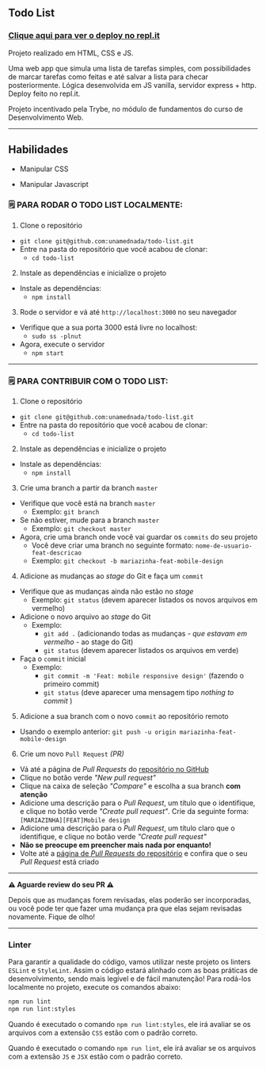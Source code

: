 ## Todo List

### [Clique aqui para ver o deploy no repl.it](https://pixel-art.unamednada.repl.co/)

Projeto realizado em HTML, CSS e JS.

Uma web app que simula uma lista de tarefas simples, com possibilidades de marcar tarefas como feitas e até salvar a lista para checar posteriormente. Lógica desenvolvida em JS vanilla, servidor express + http. Deploy feito no repl.it.

Projeto incentivado pela Trybe, no módulo de fundamentos do curso de Desenvolvimento Web.

---

## Habilidades

- Manipular CSS

- Manipular Javascript

### 🗒 PARA RODAR O TODO LIST LOCALMENTE:

1. Clone o repositório
  * `git clone git@github.com:unamednada/todo-list.git`
  * Entre na pasta do repositório que você acabou de clonar:
    * `cd todo-list`

2. Instale as dependências e inicialize o projeto
  * Instale as dependências:
    * `npm install`

3. Rode o servidor e vá até `http://localhost:3000` no seu navegador
  * Verifique que a sua porta 3000 está livre no localhost:
    * `sudo ss -plnut`
  * Agora, execute o servidor
    * `npm start`

---

### 🗒 PARA CONTRIBUIR COM O TODO LIST:

1. Clone o repositório
  * `git clone git@github.com:unamednada/todo-list.git`
  * Entre na pasta do repositório que você acabou de clonar:
    * `cd todo-list`

2. Instale as dependências e inicialize o projeto
  * Instale as dependências:
    * `npm install`

3. Crie uma branch a partir da branch `master`
  * Verifique que você está na branch `master`
    * Exemplo: `git branch`
  * Se não estiver, mude para a branch `master`
    * Exemplo: `git checkout master`
  * Agora, crie uma branch onde você vai guardar os `commits` do seu projeto
    * Você deve criar uma branch no seguinte formato: `nome-de-usuario-feat-descricao`
    * Exemplo: `git checkout -b mariazinha-feat-mobile-design`

4. Adicione as mudanças ao _stage_ do Git e faça um `commit`
  * Verifique que as mudanças ainda não estão no _stage_
    * Exemplo: `git status` (devem aparecer listados os novos arquivos em vermelho)
  * Adicione o novo arquivo ao _stage_ do Git
      * Exemplo:
        * `git add .` (adicionando todas as mudanças - _que estavam em vermelho_ - ao stage do Git)
        * `git status` (devem aparecer listados os arquivos em verde)
  * Faça o `commit` inicial
      * Exemplo:
        * `git commit -m 'Feat: mobile responsive design'` (fazendo o primeiro commit)
        * `git status` (deve aparecer uma mensagem tipo _nothing to commit_ )

5. Adicione a sua branch com o novo `commit` ao repositório remoto
  * Usando o exemplo anterior: `git push -u origin mariazinha-feat-mobile-design`

6. Crie um novo `Pull Request` _(PR)_
  * Vá até a página de _Pull Requests_ do [repositório no GitHub](https://github.com/unamednada/todo-list/pulls)
  * Clique no botão verde _"New pull request"_
  * Clique na caixa de seleção _"Compare"_ e escolha a sua branch **com atenção**
  * Adicione uma descrição para o _Pull Request_, um título que o identifique, e clique no botão verde _"Create pull request"_. Crie da seguinte forma: `[MARIAZINHA][FEAT]Mobile design`
  * Adicione uma descrição para o _Pull Request_, um título claro que o identifique, e clique no botão verde _"Create pull request"_
  * **Não se preocupe em preencher mais nada por enquanto!**
  * Volte até a [página de _Pull Requests_ do repositório](https://github.com/unamednada/todo-list/pulls) e confira que o seu _Pull Request_ está criado

---

**⚠️ Aguarde review do seu PR ⚠️**

Depois que as mudanças forem revisadas, elas poderão ser incorporadas, ou você pode ter que fazer uma mudança pra que elas sejam revisadas novamente. Fique de olho!

---

### Linter

Para garantir a qualidade do código, vamos utilizar neste projeto os linters `ESLint` e `StyleLint`.
Assim o código estará alinhado com as boas práticas de desenvolvimento, sendo mais legível
e de fácil manutenção! Para rodá-los localmente no projeto, execute os comandos abaixo:

```bash
npm run lint
npm run lint:styles
```

Quando é executado o comando `npm run lint:styles`, ele irá avaliar se os arquivos com a extensão `CSS` estão com o padrão correto.

Quando é executado o comando `npm run lint`, ele irá avaliar se os arquivos com a extensão `JS` e `JSX` estão com o padrão correto.

